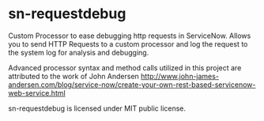 sn-requestdebug
===============

Custom Processor to ease debugging http requests in ServiceNow. Allows you to send HTTP Requests to a custom processor and log the request to the system log for analysis and debugging.


Advanced processor syntax and method calls utilized in this project are attributed to the work of John Andersen http://www.john-james-andersen.com/blog/service-now/create-your-own-rest-based-servicenow-web-service.html


sn-requestdebug is licensed under MIT public license.
